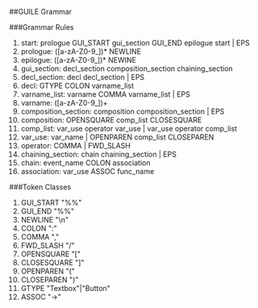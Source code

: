 ##GUILE Grammar

###Grammar Rules

1. start: prologue GUI\_START gui\_section GUI\_END epilogue start | EPS
2. prologue: ([a-zA-Z0-9_])* NEWLINE
3. epilogue: ([a-zA-Z0-9_])* NEWINE
4. gui\_section: decl_section composition_section chaining_section
5. decl_section: decl decl_section | EPS
6. decl: GTYPE COLON varname_list
7. varname_list: varname COMMA varname_list | EPS
8. varname: ([a-zA-Z0-9_])+
9. composition_section: composition composition_section | EPS 
10. composition: OPENSQUARE comp_list CLOSESQUARE
11. comp_list: var_use operator var_use | var_use operator comp_list
12. var_use: var_name | OPENPAREN comp_list CLOSEPAREN
13. operator: COMMA | FWD_SLASH
14. chaining_section: chain chaining_section | EPS
15. chain: event_name COLON association
16. association: var_use ASSOC func_name

###Token Classes
1. GUI\_START "%%"
2. GUI\_END "%%"
3. NEWLINE "\n"
4. COLON ":"
5. COMMA ","
6. FWD_SLASH "/"
7. OPENSQUARE "["
8. CLOSESQUARE "]"
9. OPENPAREN "("
10. CLOSEPAREN ")"
11. GTYPE "Textbox"|"Button"
12. ASSOC "->"
